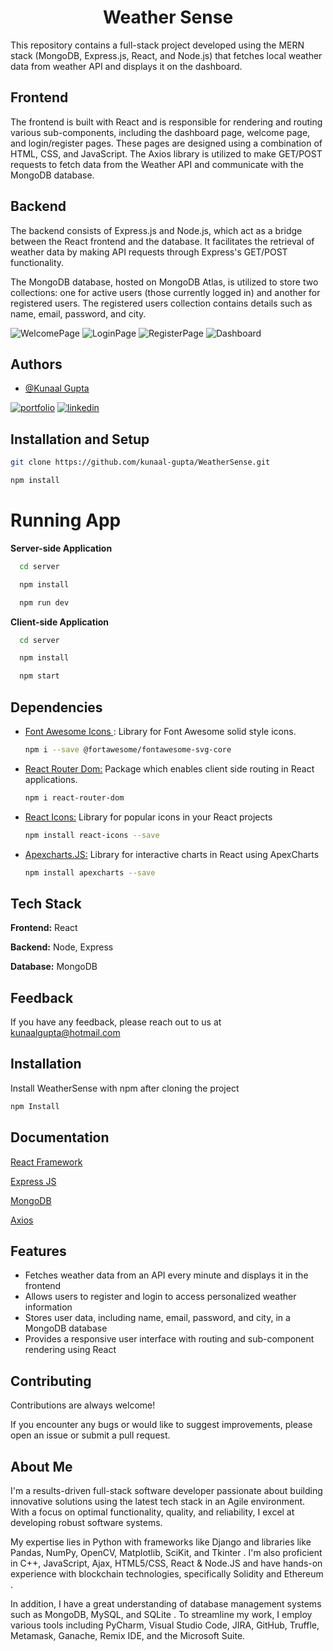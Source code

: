 <div align="center">

# Weather Sense

</div>

This repository contains a full-stack project developed using the MERN stack (MongoDB, Express.js, React, and Node.js) that fetches local weather data from weather API and displays it on the dashboard.

## Frontend
The frontend is built with React and is responsible for rendering and routing various sub-components, including the dashboard page, welcome page, and login/register pages. These pages are designed using a combination of HTML, CSS, and JavaScript. The Axios library is utilized to make GET/POST requests to fetch data from the Weather API and communicate with the MongoDB database.

## Backend
The backend consists of Express.js and Node.js, which act as a bridge between the React frontend and the database. It facilitates the retrieval of weather data by making API requests through Express's GET/POST functionality. 

The MongoDB database, hosted on MongoDB Atlas, is utilized to store two collections: one for active users (those currently logged in) and another for registered users. The registered users collection contains details such as name, email, password, and city.

![WelcomePage](https://github.com/kunaal-gupta/WeatherSense-Project/assets/87749508/4e071391-8239-437c-9075-4d04ae09cf3c)
![LoginPage](https://github.com/kunaal-gupta/WeatherSense-Project/assets/87749508/256fc740-3efd-40df-8e74-a05b2a316b9f)
![RegisterPage](https://github.com/kunaal-gupta/WeatherSense-Project/assets/87749508/24076d4c-5528-47ad-8d03-4e3e345bf65b)
![Dashboard](https://github.com/kunaal-gupta/WeatherSense-Project/assets/87749508/1f6d85ea-d3fd-44e1-afbf-e3fdeb53bae5)



## Authors

- [@Kunaal Gupta](https://github.com/kunaal-gupta)

[![portfolio](https://img.shields.io/badge/my_portfolio-000?style=for-the-badge&logo=ko-fi&logoColor=white)](https://kunaal-gupta.github.io/)
[![linkedin](https://img.shields.io/badge/linkedin-0A66C2?style=for-the-badge&logo=linkedin&logoColor=white)](https://www.linkedin.com/in/iamkunaalgupta/)



## Installation and Setup

```bash
git clone https://github.com/kunaal-gupta/WeatherSense.git
```
```bash
npm install
```

# Running App

**Server-side Application**

```bash
  cd server
```

```bash
  npm install
```

```bash
  npm run dev
```

**Client-side Application**

```bash
  cd server
```

```bash
  npm install
```

```bash
  npm start
```

## Dependencies
- <a href = 'https://fontawesome.com/start'> Font Awesome Icons <a/>: Library for Font Awesome solid style icons.
    ```bash
    npm i --save @fortawesome/fontawesome-svg-core
    ```
- <a href = 'https://www.npmjs.com/package/react-router-dom'> React Router Dom:</a> Package which enables client side routing in React applications.
    ```bash
    npm i react-router-dom
    ```
- <a href ='https://react-icons.github.io/react-icons/icons?name=wi'>React Icons:</a> Library for popular icons in your React projects
   ```bash
  npm install react-icons --save
  ```

- <a href ='https://apexcharts.com/docs/react-charts/'>Apexcharts.JS:</a> Library for interactive charts in React using ApexCharts
  ```bash
  npm install apexcharts --save
  ```



## Tech Stack

**Frontend:** React

**Backend:** Node, Express 

**Database:** MongoDB


## Feedback

If you have any feedback, please reach out to us at kunaalgupta@hotmail.com


## Installation

Install WeatherSense with npm after cloning the project

```bash
npm Install
```
    
## Documentation

[React Framework](https://react.dev/)

[Express JS](https://expressjs.com/)

[MongoDB](https://www.mongodb.com/)

[Axios](https://axios-http.com/)


## Features

- Fetches weather data from an API every minute and displays it in the frontend
- Allows users to register and login to access personalized weather information
- Stores user data, including name, email, password, and city, in a MongoDB database
- Provides a responsive user interface with routing and sub-component rendering using React


## Contributing

Contributions are always welcome!

If you encounter any bugs or would like to suggest improvements, please open an issue or submit a pull request.

## About Me
I'm a results-driven full-stack software developer passionate about building innovative solutions using the latest tech stack in an Agile environment. With a focus on optimal functionality, quality, and reliability, I excel at developing robust software systems.

My expertise lies in Python with frameworks like Django and libraries like Pandas, NumPy, OpenCV, Matplotlib, SciKit, and Tkinter . I'm also proficient in C++, JavaScript, Ajax, HTML5/CSS, React & Node.JS and have hands-on experience with blockchain technologies, specifically Solidity and Ethereum .

In addition, I have a great understanding of database management systems such as MongoDB, MySQL, and SQLite . To streamline my work, I employ various tools including PyCharm, Visual Studio Code, JIRA, GitHub, Truffle, Metamask, Ganache, Remix IDE, and the Microsoft Suite.


